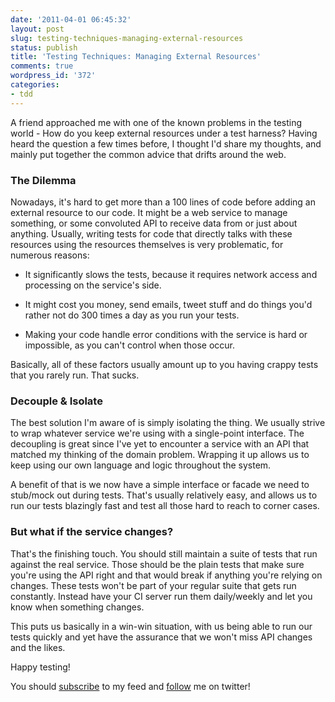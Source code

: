```yaml
---
date: '2011-04-01 06:45:32'
layout: post
slug: testing-techniques-managing-external-resources
status: publish
title: 'Testing Techniques: Managing External Resources'
comments: true
wordpress_id: '372'
categories:
- tdd
---
```


A friend approached me with one of the known problems in the testing world - How do you keep external resources under a test harness? Having heard the question a few times before, I thought I'd share my thoughts, and mainly put together the common advice that drifts around the web.


### The Dilemma


Nowadays, it's hard to get more than a 100 lines of code before adding an external resource to our code. It might be a web service to manage something, or some convoluted API to receive data from or just about anything. Usually, writing tests for code that directly talks with these resources using the resources themselves is very problematic, for numerous reasons:



	
  * It significantly slows the tests, because it requires network access and processing on the service's side.

	
  * It might cost you money, send emails, tweet stuff and do things you'd rather not do 300 times a day as you run your tests.

	
  * Making your code handle error conditions with the service is hard or impossible, as you can't control when those occur.


Basically, all of these factors usually amount up to you having crappy tests that you rarely run. That sucks.


### Decouple & Isolate


The best solution I'm aware of is simply isolating the thing. We usually strive to wrap whatever service we're using with a single-point interface. The decoupling is great since I've yet to encounter a service with an API that matched my thinking of the domain problem. Wrapping it up allows us to keep using our own language and logic throughout the system.

A benefit of that is we now have a simple interface or facade we need to stub/mock out during tests. That's usually relatively easy, and allows us to run our tests blazingly fast and test all those hard to reach to corner cases.


### But what if the service changes?


That's the finishing touch. You should still maintain a suite of tests that run against the real service. Those should be the plain tests that make sure you're using the API right and that would break if anything you're relying on changes. These tests won't be part of your regular suite that gets run constantly. Instead have your CI server run them daily/weekly and let you know when something changes.

This puts us basically in a win-win situation, with us being able to run our tests quickly and yet have the assurance that we won't miss API changes and the likes.

Happy testing!

You should [subscribe](http://feeds.feedburner.com/TheCodeDump) to my feed and [follow](http://twitter.com/avivby) me on twitter!
